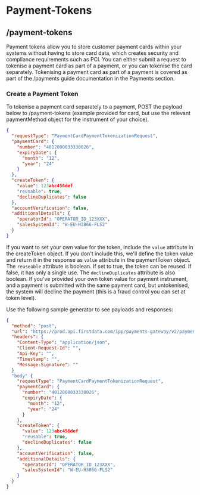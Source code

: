 # Payment-Tokens

## /payment-tokens

Payment tokens allow you to store customer payment cards within your systems without having to store card data, which creates security and compliance requirements such as PCI. You can either submit a request to tokenise a payment card as part of a payment, or you can tokenise the card separately. Tokenising a payment card as part of a payment is covered as part of the /payments guide documentation in the Payments section. 

### Create a Payment Token

To tokenise a payment card separately to a payment, POST the payload below to /payment-tokens (example provided for card, but use the relevant paymentMethod object for the instrument of your choice). 

```json YAML
{
  "requestType": "PaymentCardPaymentTokenizationRequest",
  "paymentCard": {
    "number": "4012000033330026",
    "expiryDate": {
      "month": "12",
      "year": "24"
    }
  },
  "createToken": {
    "value": 123abc456def
    "reusable": true,
    "declineDuplicates": false
  },
  "accountVerification": false,
  "additionalDetails": {
    "operatorId": "OPERATOR_ID_123XXX",
    "salesSystemId": "W-EU-H3866-FLS2"
  }
}
```

If you want to set your own value for the token, include the `value` attribute in the createToken object. If you don't include this, we'll define the token value and return it in the response as `value` attribute in the paymentToken object. The `reuseable` attribute is boolean. If set to true, the token can be reused. If false, it has only a single use. The `declineDuplicates` attribute is also boolean. If you've provided your own token value for payment instrument, and a payment is submitted with the same payment card, but untokenised, the system will decline the payment (this is a fraud control you can set at token level).

Use the following sample generator to see payloads and responses:

```json http
{
  "method": "post",
  "url": "https://prod.api.firstdata.com/ipp/payments-gateway/v2/payment-tokens",
  "headers": {
    "Content-Type": "application/json",
    "Client-Request-Id": "",
    "Api-Key": "",
    "Timestamp": "",
    "Message-Signature": ""
  }
  "body" {
    "requestType": "PaymentCardPaymentTokenizationRequest",
    "paymentCard": {
      "number": "4012000033330026",
      "expiryDate": {
        "month": "12",
        "year": "24"
      }
    },
    "createToken": {
      "value": 123abc456def
      "reusable": true,
      "declineDuplicates": false
    },
    "accountVerification": false,
    "additionalDetails": {
      "operatorId": "OPERATOR_ID_123XXX",
      "salesSystemId": "W-EU-H3866-FLS2"
    }
  }
} 
``` 